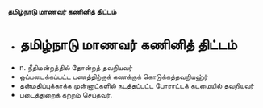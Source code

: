 **தமிழ்நாடு மாணவர் கணினித் திட்டம்**
- # தமிழ்நாடு மாணவர் கணினித் திட்டம்
- n. நீதிமன்றத்தில் தோன்றத் தவறியவர்
- ஒப்படைக்கப்பட்ட பணத்திற்குக் கணக்குக் கொடுக்கத்தவறியஹ்ர்
- தன்மதிப்புக்காக்க முன்னாட்களில் நடத்தப்பட்ட போராட்டக் கடமையில் தவறியவர்
- படைத்துறைக் கற்றம் செய்தவர்.

